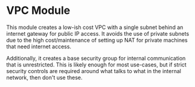 # VPC Module

This module creates a low-ish cost VPC with a single subnet behind an internet gateway for public IP access. It avoids the use of private subnets due to the high cost/maintenance of setting up NAT for private machines that need internet access.

Additionally, it creates a base security group for internal communication that is unrestricted. This is likely enough for most use-cases, but if strict security controls are required around what talks to what in the internal network, then don't use these.
